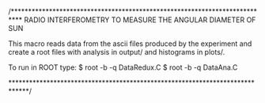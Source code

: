 /***************************************************************************
RADIO INTERFEROMETRY TO MEASURE THE ANGULAR DIAMETER OF SUN

This macro reads data from the ascii files produced by the experiment and
create a root files with analysis in output/ and histograms in plots/.

To run in ROOT type:
$ root -b -q DataRedux.C
$ root -b -q DataAna.C

*****************************************************************************/
